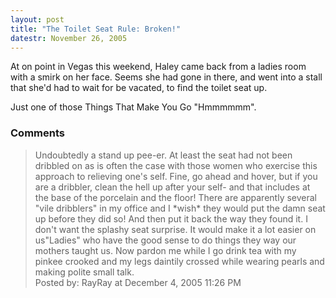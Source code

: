```yaml
---
layout: post
title: "The Toilet Seat Rule: Broken!"
datestr: November 26, 2005
---
```


At on point in Vegas this weekend, Haley came back from a ladies room with a smirk on her face.  Seems she had gone in there, and went into a stall that she'd had to wait for be vacated, to find the toilet seat up.

Just one of those Things That Make You Go "Hmmmmmm".

### Comments

<blockquote>
Undoubtedly a stand up pee-er. At least the seat had not been dribbled on as is often the case with those women who exercise this approach to relieving one's self. Fine, go ahead and hover, but if you are a dribbler, clean the hell up after your self-  and that includes at the base of the porcelain and the floor! There are apparently several "vile dribblers" in my office and I *wish* they would put the damn seat up before they did so! And then put it back the way they found it.  I don't want the splashy seat surprise.  It would make it a lot easier on us"Ladies" who have the good sense to do things they way our mothers taught us. Now pardon me while I go drink tea with my pinkee crooked and my legs daintily crossed while wearing pearls and making polite small talk.
<div class="post-meta">Posted by: RayRay at December  4, 2005 11:26 PM</div> </blockquote>

